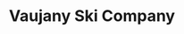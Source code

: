 ---
metadata:
    description: 'Web design case study by Ed Franks for Vaujany Ski Company. A company offering chalets and apartment in Vaujany in the french Alps'
    keywords: 'Design, Graphics, Website, Case Study, Web design, Social Marketing, UI, UX, Case Study'
body_classes: "project-page"
template: vaujany
title: Vaujany Ski Company
vert_text: Web Design
details:
    -
        client: Vaujany Ski Company
        role: "Design, Development"
        year: "2016"
        url: "http://www.vaujanyskicompany.com/"
background: bg-bw.jpg
main_img: main.jpg
laptop_img: laptop.png
intro_title: Apartments and Chalets in Vaujany Alpe D'Huez
intro_text: The Vaujany Ski Company previously had a non responsive, out of date website, that didn't really show what they were all about. So I came up with a new website design that enabled them to present all the services they offered in a way that allowed them to stand out amongst their competitors.<br><br>The new site design meant they show of each of their different chalets/apartements in more detail, so that people can get a better idea about the quality of the accommodation and service that they offer.
inner_bgtext_1: About
inner_label_1: Vaujany Summmer
inner_bgtext_2: Apartments
inner_label_2: Our Apartments
heading_font: Montserrat
body_font: Overpass
content:
    items: '@self.children'

---